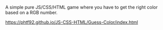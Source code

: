 A simple pure JS/CSS/HTML game where you have to get the right color based on a RGB number.

https://phtf92.github.io/JS-CSS-HTML/Guess-Color/index.html

